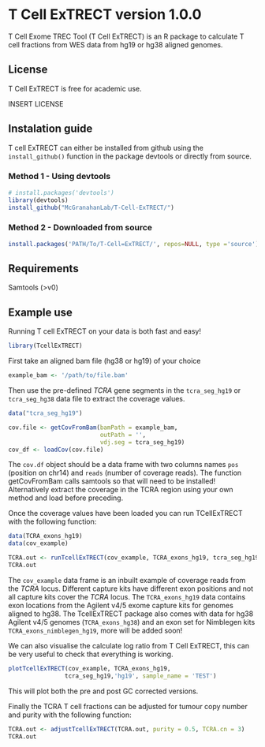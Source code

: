 # T Cell ExTRECT version 1.0.0

T Cell Exome TREC Tool (T Cell ExTRECT) is an R package to calculate T cell fractions from WES data from hg19 or hg38 aligned genomes.

## License

T Cell ExTRECT is free for academic use.

INSERT LICENSE

## Instalation guide

T cell ExTRECT can either be installed from github using the `install_github()` function in the package devtools or directly from source.

### Method 1 - Using devtools

```r
# install.packages('devtools')
library(devtools)
install_github("McGranahanLab/T-Cell-ExTRECT/")

```

### Method 2 - Downloaded from source


```r
install.packages('PATH/To/T-Cell=ExTRECT/', repos=NULL, type ='source')
```

## Requirements

Samtools (>v0)

## Example use
Running T cell ExTRECT on your data is both fast and easy!

```r
library(TcellExTRECT)
```

First take an aligned bam file (hg38 or hg19) of your choice

```r
example_bam <- '/path/to/file.bam'
```

Then use the pre-defined *TCRA* gene segments in the `tcra_seg_hg19` or `tcra_seg_hg38` data file to extract the coverage values. 

```r
data("tcra_seg_hg19")
```

```r
cov.file <- getCovFromBam(bamPath = example_bam,
                          outPath = '',
                          vdj.seg = tcra_seg_hg19)
cov_df <- loadCov(cov.file)
```

The `cov.df` object should be a data frame with two columns names `pos` (position on chr14) and `reads` (number of coverage reads). The function getCovFromBam calls samtools so that will need to be installed! Alternatively extract the coverage in the TCRA region using your own method and load before preceding.


Once the coverage values have been loaded you can run TCellExTRECT with the following function:

```r
data(TCRA_exons_hg19)
data(cov_example)

TCRA.out <- runTcellExTRECT(cov_example, TCRA_exons_hg19, tcra_seg_hg19, 'hg19')
TCRA.out
```

The `cov_example` data frame is an inbuilt example of coverage reads from the *TCRA* locus. Different capture kits have different exon positions and not all capture kits cover the *TCRA* locus. The `TCRA_exons_hg19` data contains exon locations from the Agilent v4/5 exome capture kits for genomes aligned to hg38. The TcellExTRECT package also comes with data for hg38 Agilent v4/5 genomes (`TCRA_exons_hg38`) and an exon set for Nimblegen kits `TCRA_exons_nimblegen_hg19`, more will be added soon!

We can also visualise the calculate log ratio from T Cell ExTRECT, this can be very useful to check that everything is working.

```r
plotTcellExTRECT(cov_example, TCRA_exons_hg19,
                tcra_seg_hg19,'hg19', sample_name = 'TEST')
```

This will plot both the pre and post GC corrected versions. 

Finally the TCRA T cell fractions can be adjusted for tumour copy number and purity with the following function:

```r
TCRA.out <- adjustTcellExTRECT(TCRA.out, purity = 0.5, TCRA.cn = 3)
TCRA.out
```


